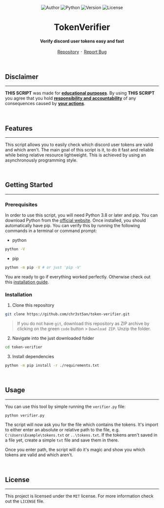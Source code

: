 <div align="center">

![Author](https://img.shields.io/badge/Author-chr3st5an-purple?style=for-the-badge)
![Python](https://img.shields.io/badge/Python->=3.8-blue?style=for-the-badge&logo=python)
![Version](https://img.shields.io/badge/Version-1.0.0-yellow?style=for-the-badge)
![License](https://img.shields.io/badge/License-MIT-yellow?style=for-the-badge)

# TokenVerifier

#### Verify discord user tokens easy and fast

[Repository](https://github.com/chr3st5an/token-verifier) ᛫ [Report Bug](https://github.com/chr3st5an/token-verifier/issues)

</div>

</br>

## Disclaimer

---

**THIS SCRIPT** was made for <u>**educational purposes**</u>. By using **THIS SCRIPT** you agree that you hold <u>**responsibility and accountability**</u> of any consequences caused by <u>**your actions**</u>.

</br>

## Features

---

This script allows you to easily check which discord user tokens are valid and which aren't. The main goal of this script is it, to do it fast and reliable while being relative resource lightweight. This is achieved by using an asynchronously programming style.

</br>

## Getting Started

---

### Prerequisites

In order to use this script, you will need Python 3.8 or later and pip. You can download Python from the [official website](https://python.org/downloads). Once installed, you should automatically have pip. You can verify this by running the following commands in a terminal or command prompt:

- python

```bash
python -V
```

- pip

```bash
python -m pip -V # or just 'pip -V'
```

You are ready to go if everything worked perfectly. Otherwise check out this [installation guide](https://realpython.com/installing-python/).

### Installation

1. Clone this repository

```bash
git clone https://github.com/chr3st5an/token-verifier.git
```

> If you do not have `git`, download this repository as ZIP archive by clicking on the green `code` button > `Download ZIP`. Unzip the folder.

2. Navigate into the just downloaded folder

```bash
cd token-verifier
```

3. Install dependencies

```bash
python -m pip install -r ./requirements.txt
```

</br>

## Usage

---

You can use this tool by simple running the `verifier.py` file:

```bash
python verifier.py
```

The script will now ask you for the file which contains the tokens. It's import to either enter an absolute or relative path to the file, e.g. `C:\Users\Example\tokens.txt` or `..\tokens.txt`. If the tokens aren't saved in a file yet, create a simple `txt` file and save them in there.

Once you enter path, the script will do it's magic and show you which tokens are valid and which aren't.

</br>

## License

---

This project is licensed under the `MIT` license. For more information check out the `LICENSE` file.
